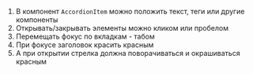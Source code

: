 1. В компонент `AccordionItem` можно положить текст, теги или другие компоненты
2. Открывать/закрывать элементы можно кликом или пробелом
3. Перемещать фокус по вкладкам - табом
4. При фокусе заголовок красить красным
5. А при открытии  стрелка должна поворачиваться и окрашиваться красным